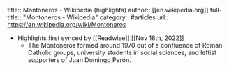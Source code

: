 title:: Montoneros - Wikipedia (highlights)
author:: [[en.wikipedia.org]]
full-title:: "Montoneros - Wikipedia"
category:: #articles
url:: https://en.wikipedia.org/wiki/Montoneros

- Highlights first synced by [[Readwise]] [[Nov 18th, 2022]]
	- The Montoneros formed around 1970 out of a confluence of Roman Catholic groups, university students in social sciences, and leftist supporters of Juan Domingo Perón.